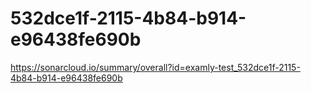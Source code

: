 # 532dce1f-2115-4b84-b914-e96438fe690b
https://sonarcloud.io/summary/overall?id=examly-test_532dce1f-2115-4b84-b914-e96438fe690b
